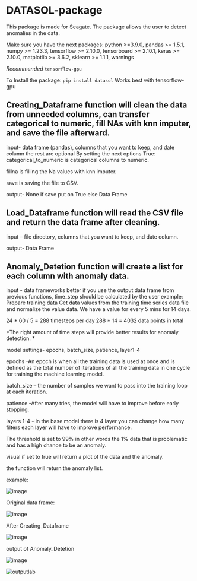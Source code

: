 # DATASOL-package
This package is made for Seagate.
The package allows the user to detect anomalies in the data.

Make sure you have the next packages:
python >=3.9.0,
pandas >= 1.5.1,
numpy >= 1.23.3,
tensorflow >= 2.10.0,
tensorboard >= 2.10.1,
keras >= 2.10.0,
matplotlib >= 3.6.2,
sklearn >= 1.1.1,
warnings

*Recommended*
   ```tensorflow-gpu```

To Install the package: 
   ```pip install datasol```
Works best with tensorflow-gpu
   
## Creating_Dataframe function will clean the data from unneeded columns, can transfer categorical to numeric, fill NAs with knn imputer, and save the file afterward.
input- data frame (pandas), columns that you want to keep, and date column the rest are optional
By setting the next options True:
categorical_to_numeric is categorical columns to numeric.

fillna is filling the Na values with knn imputer.

save is saving the file to CSV.

output- None if save put on True else Data Frame


## Load_Dataframe function will read the CSV file and return the data frame after cleaning.
input – file directory, columns that you want to keep, and date column.

output- Data Frame

## Anomaly_Detetion function will create a list for each column with anomaly data.
input - data frameworks better if you use the output data frame from previous functions, time_step should be calculated by the user example:
Prepare training data
Get data values from the training time series data file and normalize the value data. We have a value for every 5 mins for 14 days.

24 * 60 / 5 = 288 timesteps per day
288 * 14 = 4032 data points in total

*The right amount of time steps will provide better results for anomaly detection. *

model settings- epochs, batch_size, patience, layer1-4

epochs -An epoch is when all the training data is used at once and is defined as the total number of iterations of all the training data in one cycle for training the machine learning model.

batch_size – the number of samples we want to pass into the training loop at each iteration.

patience -After many tries, the model will have to improve before early stopping.

layers 1-4 - in the base model there is 4 layer you can change how many filters each layer will have to improve performance.

The threshold is set to 99% in other words the 1% data that is problematic and has a high chance to be an anomaly.

visual if set to true will return a plot of the data and the anomaly.


the function will return the anomaly list.

example:


![image](https://user-images.githubusercontent.com/80150303/200631138-867cf179-64b8-4d31-aa76-091603812d83.png)


Original data frame:


![image](https://user-images.githubusercontent.com/80150303/198687972-4914febc-fc3f-4c47-b626-e295d1c37034.png)

After Creating_Dataframe




![image](https://user-images.githubusercontent.com/80150303/198688034-8d94cc9d-827c-46b5-90a1-122b0ec74374.png)

output of Anomaly_Detetion





![image](https://user-images.githubusercontent.com/80150303/198688233-baa2bdb9-72c7-44f3-9662-bc59da0f8899.png)




![outputlab](https://user-images.githubusercontent.com/80150303/198688254-38f6d1c4-32cb-45f8-9d91-7783a959440f.png)





